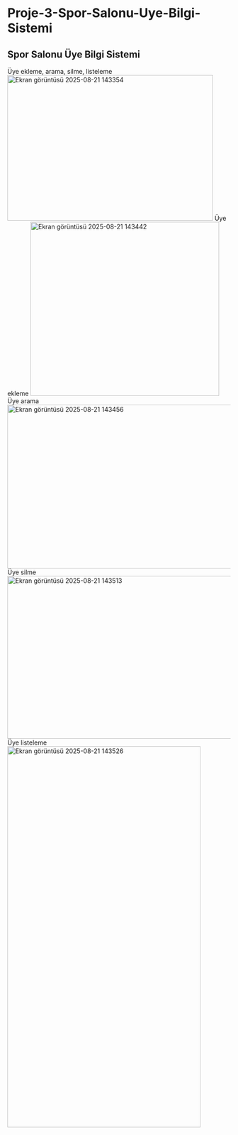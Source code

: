 # Proje-3-Spor-Salonu-Uye-Bilgi-Sistemi
## Spor Salonu Üye Bilgi Sistemi
Üye ekleme, arama, silme, listeleme
<img width="464" height="328" alt="Ekran görüntüsü 2025-08-21 143354" src="https://github.com/user-attachments/assets/68c4d848-b05b-44d9-b0ae-56de331a36c6" />
Üye ekleme
<img width="426" height="392" alt="Ekran görüntüsü 2025-08-21 143442" src="https://github.com/user-attachments/assets/cac0c256-6cb7-4f57-8ba5-9f223af8ac01" />
Üye arama
<img width="597" height="369" alt="Ekran görüntüsü 2025-08-21 143456" src="https://github.com/user-attachments/assets/733e91ee-0055-465e-8780-1b425712be1f" />
Üye silme
<img width="559" height="367" alt="Ekran görüntüsü 2025-08-21 143513" src="https://github.com/user-attachments/assets/ac80313a-e579-4d4f-bd4b-6fea73c98caa" />
Üye listeleme
<img width="436" height="859" alt="Ekran görüntüsü 2025-08-21 143526" src="https://github.com/user-attachments/assets/02937e86-975a-4dcb-b961-5545df293664" />


